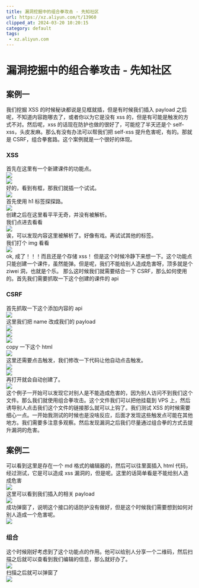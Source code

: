 ```yaml
---
title: 漏洞挖掘中的组合拳攻击 - 先知社区
url: https://xz.aliyun.com/t/13960
clipped_at: 2024-03-20 10:20:15
category: default
tags: 
 - xz.aliyun.com
---
```



# 漏洞挖掘中的组合拳攻击 - 先知社区

## 案例一

我们挖掘 XSS 的时候秘诀都说是见框就插，但是有时候我们插入 payload 之后呢，不知道内容跑哪去了，或者你以为它是没有 xss 的，但是有可能是触发的方式不对。然后呢，xss 的话现在防护也做的很好了，可能挖了半天还是个 self-xss，头皮发麻。那么有没有办法可以帮我们把 self-xss 提升危害呢，有的。那就是 CSRF，组合拳套路。这个案例就是一个很好的体现。

### XSS

首先在这里有一个新建课件的功能点。  
[![](assets/1710901215-0856696c7f5bda755ccb24df5a23d9fe.png)](https://xzfile.aliyuncs.com/media/upload/picture/20240229201142-b314106a-d6fb-1.png)  
[![](assets/1710901215-1398bf5bf9b7826ba93d2b51a5ba35a7.png)](https://xzfile.aliyuncs.com/media/upload/picture/20240229201147-b60072be-d6fb-1.png)  
好的，看到有框，那我们就插一个试试。  
[![](assets/1710901215-0d9afe738cbafb8a6ac475aa4b66c98e.png)](https://xzfile.aliyuncs.com/media/upload/picture/20240229201216-c71b7274-d6fb-1.png)  
首先使用 h1 标签探探路。  
[![](assets/1710901215-17e357871b14c6da76555e1d73e1a562.png)](https://xzfile.aliyuncs.com/media/upload/picture/20240229201224-cc31db90-d6fb-1.png)  
创建之后在这里看平平无奇，并没有被解析。  
我们点进去看看  
[![](assets/1710901215-c772760fa169b72eda9716b0590db998.png)](https://xzfile.aliyuncs.com/media/upload/picture/20240229201243-d77a01d0-d6fb-1.png)  
诶，可以发现内容这里被解析了。好像有戏。再试试其他的标签。  
我们打个 img 看看  
[![](assets/1710901215-5320eea0b4c54945b4b45f0f55c6650b.png)](https://xzfile.aliyuncs.com/media/upload/picture/20240229201301-e23eae0e-d6fb-1.png)  
ok, 成了！！！而且还是个存储 xss！ 但是这个时候冷静下来想一下。这个功能点只能创建一个课件，虽然能弹。但是呢，我们不能给别人造成危害呀，顶多就是个 ziwei 洞，也就是个乐。 那么这时候我们就需要结合一下 CSRF，那么如何使用的。首先我们需要抓取一下这个创建的课件的 api

### CSRF

首先抓取一下这个添加内容的 api  
[![](assets/1710901215-60a30c52b0a17352fdd512057f127a98.png)](https://xzfile.aliyuncs.com/media/upload/picture/20240229201325-f0c3335a-d6fb-1.png)  
这里我们把 name 改成我们的 payload  
[![](assets/1710901215-73d7e7aa109a507d7794789f8d5f8b23.png)](https://xzfile.aliyuncs.com/media/upload/picture/20240229201349-fe8f7d86-d6fb-1.png)  
[![](assets/1710901215-9c4b7e6cee3a0f045c12e7303dd1f859.png)](https://xzfile.aliyuncs.com/media/upload/picture/20240229201358-0443168e-d6fc-1.png)  
[![](assets/1710901215-35937cfcfde8c1f14c754cd55c472cb4.png)](https://xzfile.aliyuncs.com/media/upload/picture/20240229201409-0a818e40-d6fc-1.png)  
copy 一下这个 html  
[![](assets/1710901215-a1b1db58ae38e1f8d22c6f28c542d7b6.png)](https://xzfile.aliyuncs.com/media/upload/picture/20240229201415-0e1b63c8-d6fc-1.png)  
这里还需要点击触发，我们修改一下代码让他自动点击触发。  
[![](assets/1710901215-7494fbce3d87099fd85f8fbc38fa6aaf.png)](https://xzfile.aliyuncs.com/media/upload/picture/20240229201429-16bf3f22-d6fc-1.png)  
[![](assets/1710901215-bfb5d82d87558353f5e4381db50e0089.png)](https://xzfile.aliyuncs.com/media/upload/picture/20240229201434-19656e5e-d6fc-1.png)  
再打开就会自动创建了。  
[![](assets/1710901215-39239b96ae7880221fbaf51546ccebf5.png)](https://xzfile.aliyuncs.com/media/upload/picture/20240229201440-1d13869e-d6fc-1.png)  
这个例子一开始可以发现它对别人是不能造成危害的，因为别人访问不到我们这个文件。那么我们就使用组合拳攻击。这个文件我们可以把他挂载到 VPS 上，然后诱导别人点击我们这个文件的链接那么就可以上钩了。我们测试 XSS 的时候需要细心一点。一开始我测试的时候也是没啥反应，后面才发现这些触发点可能在其他地方。我们需要多注意多观察。然后发现漏洞之后我们尽量通过组合拳的方式去提升漏洞的危害。

## 案例二

可以看到这里是存在一个 md 格式的编辑器的，然后可以往里面插入 html 代码，经过测试，它是可以造成 xss 漏洞的，但是呢。这里的话简单看是不能给别人造成危害  
[![](assets/1710901215-11aba93f97715dd30c8dd2d48a67ffbc.png)](https://xzfile.aliyuncs.com/media/upload/picture/20240229201649-6a5d75b8-d6fc-1.png)  
这里可以看到我们插入的相关 payload  
[![](assets/1710901215-2c849e5a69eb85ea188cbc5b6d99b7f8.png)](https://xzfile.aliyuncs.com/media/upload/picture/20240229201910-bde69d72-d6fc-1.png)  
成功弹窗了，说明这个接口的话防护没有做好，但是这个时候我们需要想到如何对别人造成一个危害呢。  
[![](assets/1710901215-233964115eb7bd68046adab8a97a45da.png)](https://xzfile.aliyuncs.com/media/upload/picture/20240229201953-d7b5d588-d6fc-1.png)

### 组合

这个时候刚好考虑到了这个功能点的作用。他可以给别人分享一个二维码，然后扫描之后就可以查看到我们编辑的信息，那么就好办了。  
[![](assets/1710901215-ca85a3bd1779e53b45ee93e99fff2d33.png)](https://xzfile.aliyuncs.com/media/upload/picture/20240229202147-1b8a14ae-d6fd-1.png)  
扫描之后就可以弹窗了  
[![](assets/1710901215-d9b6aca7010ee531a4fffc6fceedda27.png)](https://xzfile.aliyuncs.com/media/upload/picture/20240229202200-237d48c0-d6fd-1.png)
